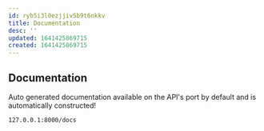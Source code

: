 ```yaml
---
id: ryb5i3l0ezjjiv5b9t6nkkv
title: Documentation
desc: ''
updated: 1641425869715
created: 1641425869715
---
```



## Documentation

Auto generated documentation available on the API's port by default and is automatically constructed!

`127.0.0.1:8000/docs`
